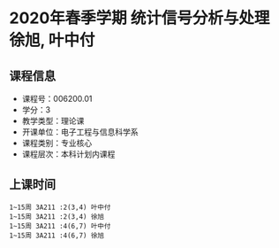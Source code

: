 # 2020年春季学期 统计信号分析与处理 徐旭, 叶中付






## 课程信息

- 课程号：006200.01
- 学分：3
- 教学类型：理论课
- 开课单位：电子工程与信息科学系
- 课程类别：专业核心
- 课程层次：本科计划内课程

## 上课时间

```
1~15周 3A211 :2(3,4) 叶中付
1~15周 3A211 :2(3,4) 徐旭
1~15周 3A211 :4(6,7) 叶中付
1~15周 3A211 :4(6,7) 徐旭
```

